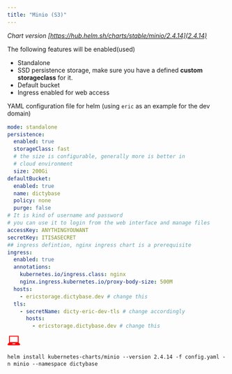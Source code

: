 ```yaml
---
title: "Minio (S3)"
---
```


_Chart version [https://hub.helm.sh/charts/stable/minio/2.4.14](2.4.14)_

The following features will be enabled(used)

- Standalone
- SSD persistence storage, make sure you have a defined **custom storageclass** for it.
- Default bucket
- Ingress enabled for web access

YAML configuration file for helm (using `eric` as an example for the dev domain)

```yaml
mode: standalone
persistence:
  enabled: true
  storageClass: fast
  # the size is configurable, generally more is better in
  # cloud environment
  size: 200Gi
defaultBucket:
  enabled: true
  name: dictybase
  policy: none
  purge: false
# It is kind of username and password
# you can use it to login from the web interface and manage files
accessKey: ANYTHINGYOUWANT
secretKey: ITISASECRET
## ingress defintion, nginx ingress chart is a prerequisite
ingress:
  enabled: true
  annotations:
    kubernetes.io/ingress.class: nginx
    nginx.ingress.kubernetes.io/proxy-body-size: 500M
  hosts:
    - ericstorage.dictybase.dev # change this
  tls:
    - secretName: dicty-eric-dev-tls # change accordingly
      hosts:
        - ericstorage.dictybase.dev # change this
```

![](./userinput.png)

```shell
helm install kubernetes-charts/minio --version 2.4.14 -f config.yaml -n minio --namespace dictybase
```
